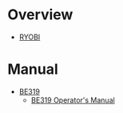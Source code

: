 # Overview

- [RYOBI](https://www.ryobitools.com/)

# Manual

- [BE319](https://www.ryobitools.com/products/details/33287163137)
    - [BE319 Operator's Manual](BE319-operator's-manual.pdf)
